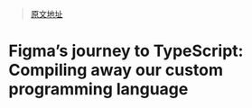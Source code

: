 > [原文地址](https://www.figma.com/blog/figmas-journey-to-typescript-compiling-away-our-custom-programming-language/)

# Figma’s journey to TypeScript: Compiling away our custom programming language
